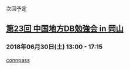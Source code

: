 次回予定

## [第23回 中国地方DB勉強会 in 岡山](events/event-023.html)

### 2018年06月30日(土)  13:00 - 17:15

[connpass](https://dbstudychugoku.connpass.com/)
